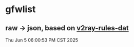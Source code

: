 # gfwlist
## raw -> json, based on [v2ray-rules-dat](https://github.com/Loyalsoldier/v2ray-rules-dat)
Thu Jun  5 06:00:53 PM CST 2025


